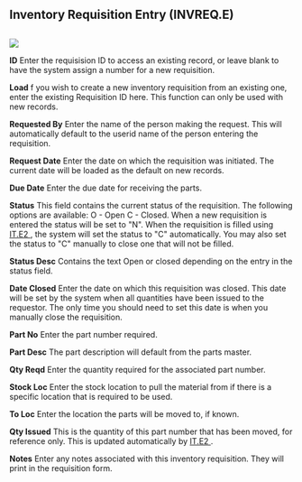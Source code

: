 ##  Inventory Requisition Entry (INVREQ.E)

<PageHeader />

##

![](images/INVREQ-E-1.jpg)

**ID** Enter the requisision ID to access an existing record, or leave blank
to have the system assign a number for a new requisition.  
  
**Load** f you wish to create a new inventory requisition from an existing
one, enter the existing Requisition ID here. This function can only be used
with new records.  
  
**Requested By** Enter the name of the person making the request. This will
automatically default to the userid name of the person entering the
requisition.  
  
**Request Date** Enter the date on which the requisition was initiated. The
current date will be loaded as the default on new records.  
  
**Due Date** Enter the due date for receiving the parts.  
  
**Status** This field contains the current status of the requisition. The following options are available: O - Open C - Closed. When a new requisition is entered the status will be set to "N". When the requisition is filled using [ IT.E2 ](../../../../../rover/INV-OVERVIEW/INV-ENTRY/IT-E2) , the system will set the status to "C" automatically. You may also set the status to "C" manually to close one that will not be filled.   
  
**Status Desc** Contains the text Open or closed depending on the entry in the
status field.  
  
**Date Closed** Enter the date on which this requisition was closed. This date
will be set by the system when all quantities have been issued to the
requestor. The only time you should need to set this date is when you manually
close the requisition.  
  
**Part No** Enter the part number required.  
  
**Part Desc** The part description will default from the parts master.  
  
**Qty Reqd** Enter the quantity required for the associated part number.  
  
**Stock Loc** Enter the stock location to pull the material from if there is a
specific location that is required to be used.  
  
**To Loc** Enter the location the parts will be moved to, if known.  
  
**Qty Issued** This is the quantity of this part number that has been moved, for reference only. This is updated automatically by [ IT.E2 ](../../../../../rover/INV-OVERVIEW/INV-ENTRY/IT-E2) .   
  
**Notes** Enter any notes associated with this inventory requisition. They
will print in the requisition form.  
  
  
<badge text= "Version 8.10.57" vertical="middle" />

<PageFooter />